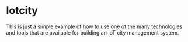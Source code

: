# Iotcity
This is just a simple example of how to use one of the many technologies and tools that are available for building an IoT city management system.
